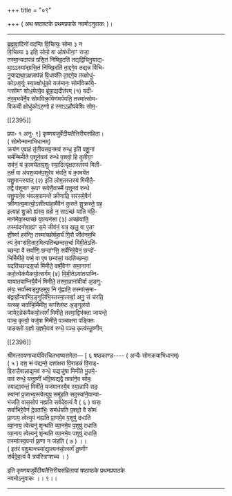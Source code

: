 +++
title = "०९"

+++
( अथ षष्ठाष्टके प्रथमप्रपाके नवमोऽनुवाकः )।  
___________
ब्र॒ह्म॒वा॒दिनो॑ वदन्ति वि॒चित्यः॒ सोमा ३ न  
वि॒चित्या ३ इति॒ सोमो॒ वा ओष॑धीना॒ꣳ राजा॒  
तस्मा॒न्यदाप॑न्नं ग्रसि॒तं नि॑ष्खि॒दति॑ तद्यद्वि॑चिनु॒याद्य-  
था॒ऽऽस्या॑द्ग्रसि॒तं नि॑ष्खि॒दति॑ ता॒द्दगे॒व तद्यन्न वि॑चि-  
नु॒याद्यथा॒ऽक्षन्नाप॑न्नं वि॒धाव॑ति ता॒द्दगे॒व तत्क्षोधु॑-  
कोऽध्व॒र्युः स्या॒त्क्षोधु॑को॒ यज॑मानः॒ सोम॑विक्रयि॒-  
न्त्सो॑मꣳ शोध॒येत्ये॒व ब्रू॑या॒द्यदीत॑रम् (१) यदी-  
त॑र॒म॒भये॑नै॒व सोमविक्र॒यिण॑मर्पयति॒ तस्मा॑त्सोम-  
विक्रयी क्षोधु॑कोऽरु॒णो ह॑ स्माऽऽहौप॑वेशिः सोम॒-

[[2395]]

प्रपा॰ १ अनु॰ ९] कृष्णयजुर्वेदीयतैत्तिरीयसंहिता।  
( सोमोन्मानाभिधानम्)  
क्रय॑ण ए॒वाहं तृ॑तीयसव॒नमव॑ रुन्ध॒ इति॑ पशू॒नां  
चर्म॑न्मिमीते प॒शूने॒वाव॑ रुन्धे प॒शवो॒ हि तृ॒तीय॒ꣳ  
सव॑नं॒ यं का॒मये॑ताप॒शुः स्या॒दित्यृ॑क्षतस्तस्य॑ मिती-  
त॒र्क्षं वा अ॑पश॒व्यम॑प॒शुरेव भ॑वति॒ यं का॒मये॑त  
पशु॒मान्त्स्या॑त् (२) इति॑ लोम॒तस्तस्य॑ मिमीतै॒-  
तद्वै प॑शूनाꣳ रू॒पꣳ रूपेणै॒वास्मै॑ प॒शूनव॑ रुन्धे  
पशु॒माने॒व भ॑वत्य॒पामन्ते॑ क्रीणाति॒ सर॑समे॒वैनं॑  
क्रीणात्य॒मात्यो॒ऽसीत्या॑हा॒मैवैनं कुरुते शु॒क्रस्ते॒ ग्रह॒  
इत्याह॑ शु॒क्रो ह्य॑स्य॒ ग्रहो न॒ साऽच्छ॑ याति महि॒-  
मान॑मेवा॒स्याच्छ॑ या॒त्यन॑सा (३) अच्छ॑याति॒  
तस्मा॑दनोवा॒ह्य॑ꣳ स॒मे जीव॑नं॒ यत्र॒ खलु॒ वा ए॒तꣳ  
शी॒र्ष्णा हर॑न्ति॒ तस्मा॑च्छोर्षहा॒र्य॑ गि॒रौ जीव॑नम॒भि  
त्यं दे॒वꣳस॑वि॒तार॒मित्यति॑च्छन्दस॒र्चा मि॑मी॒तेऽति॑-  
च्छन्दा वै सर्वा॑णि॒ छन्दा॑ꣳसि॒ सर्वेभिरे॒वैनं॒ छन्दो॑-  
भिर्मिमीते॒ वर्ष्म॒ वा ए॒ष छन्द॑सां॒ यदति॑च्छन्दा॒  
यदति॑च्छन्दस॒र्चा मि॑मीते॒ वर्ष्मै॒वैन॑ꣳ समा॒नानां॑  
करो॒त्येक॑यैकयो॒त्सर्ग॑म् (४) मि॒मी॒तेऽया॑तयाम्नि-  
यायातयाम्नियै॒वैनं॑ मिमीते॒ तस्मा॒न्नाना॑वीर्या अ॒ङगु-  
ल॑यः॒ सर्वा॑स्वङ्गु॒ष्ठमुप॒ नि गृ॑ह्णाति॒ तस्मा॑त्स॒मा-  
ब॑द्वार्यो॒न्याभि॑र॒ङ्गुलि॑भि॒स्तस्मा॒त्सर्वा॒ अनु॒ सं च॑रति॒  
यत्सह॒ सर्वा॑भि॒र्मिमी॑त॒ सꣳश्लि॑ष्ट अ॒ङ्गुल॑यो  
जायेर॒न्नेक॑यैकयो॒त्सर्गं॑ मिमीते॒ तस्मा॒द्विभ॑क्ता जायन्ते॒  
पञ्च॒ कृत्वो॒ यजु॑षा मिमीते॒ पञ्चाक्षरा पङ्क्तिः  
पाङक्तो॑ य॒ज्ञो य॒ज्ञमे॒वाव॑ रुप्धे॒ पञ्च॒ कृत्व॑स्तू॒ष्णीम्

[[2396]]

श्रीमत्सायणाचार्यविरचितभाष्यसमेता— [ ६ षष्ठकाण्ड---- ( अन्यैः सोमक्रयाभिधानम्)  
( ५ ) दश॒ सं प॑द्यन्ते॒ दशा॑क्षरा वि॒राडन्नं॑ वि॒राड्-  
वि॒राजै॒वान्नाद्य॒मव॑ रुन्धे॒ यद्यजु॑षा मिमी॑ते भू॒तमे॒-  
वाव॑ रुन्धे॒ यत्तूष्णीं भ॑वि॒ष्यद्यद्वै तावा॑ने॒व सोमः॒  
स्याद्याव॑न्तं॒ मिमी॑ते॒ यज॑मानस्यै॒व स्या॒न्नापि॑ सदः॒  
स्या॑नां प्र॒जाभ्य॒स्त्वेत्युप॒ समू॑हति सद॒स्या॑ने॒वान्वा-  
भ॑जति॒ वास॒सोप॑ नह्यति सर्वदेव॒त्यं॑ वै ( ६ ) वासः॒  
सर्वा॑भिरे॒वैनं॑ दे॒वता॑भिः॒ सम॑र्धयति प॒शवो॒ वै सोमः॑  
प्रा॒णाय॒ त्वेत्युप॑ नह्यति प्रा॒णमे॒व प॒शुषु॑ दधाति  
व्या॒नाय॒ त्वेत्यनु॑ शृ॒न्थति व्या॒नमे॒व प॒शुषु॑ दधाति  
व्या॒नाय॒ त्वेत्यनु॑ शृन्थति व्या॒नमे॒व पशुषु॑ दधाति॒  
तस्मा॑त्स्व॒पन्तं॑ प्रा॒णा न ज॑हति ( ७ ) ।।  
( इत॑रं पशु॒मान्त्स्या॑द्या॒त्यन॑सो॒त्सर्गं॑ तू॒ष्णीꣳ  
स॑र्वदे॒व॒त्यं॑ वै त्रय॑स्त्रिꣳशच्च । )

इति कृष्णयजुर्वेदीयतैत्तिरीयसंहितायां षष्ठाष्ठके प्रथमप्रपाठके  
नवमोऽनुवाकः ।। ९।।  
___________
